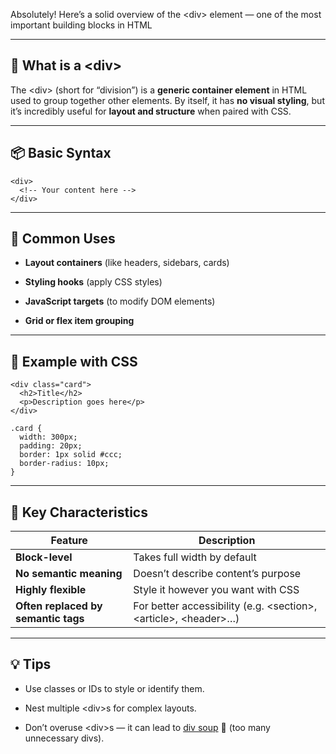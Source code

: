 Absolutely! Here’s a solid overview of the \<div> element — one of the most important building blocks in HTML

---

## **🧱 What is a \<div>**

  

The \<div> (short for “division”) is a **generic container element** in HTML used to group together other elements. By itself, it has **no visual styling**, but it’s incredibly useful for **layout and structure** when paired with CSS.

---

## **📦 Basic Syntax**

```
<div>
  <!-- Your content here -->
</div>
```

  

---

## **🧩 Common Uses**

- **Layout containers** (like headers, sidebars, cards)
    
- **Styling hooks** (apply CSS styles)
    
- **JavaScript targets** (to modify DOM elements)
    
- **Grid or flex item grouping**
    

---

## **🎨 Example with CSS**

```
<div class="card">
  <h2>Title</h2>
  <p>Description goes here</p>
</div>
```

```
.card {
  width: 300px;
  padding: 20px;
  border: 1px solid #ccc;
  border-radius: 10px;
}
```

  

---

## **📐 Key Characteristics**

|**Feature**|**Description**|
|---|---|
|**Block-level**|Takes full width by default|
|**No semantic meaning**|Doesn’t describe content’s purpose|
|**Highly flexible**|Style it however you want with CSS|
|**Often replaced by semantic tags**|For better accessibility (e.g. \<section>, \<article>, \<header>…)|

  

---

## **💡 Tips**

- Use classes or IDs to style or identify them.
    
- Nest multiple \<div>s for complex layouts.
    
- Don’t overuse \<div>s — it can lead to [div soup](https://en.wikipedia.org/wiki/Div_soup) 🥣 (too many unnecessary divs).
    
